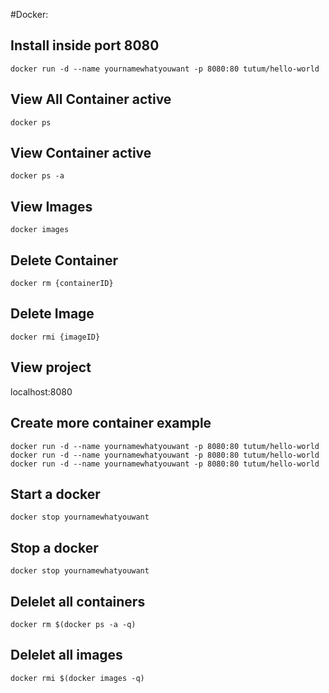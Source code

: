 #Docker:

## Install inside port 8080

```
docker run -d --name yournamewhatyouwant -p 8080:80 tutum/hello-world
```

## View All Container active

```
docker ps
```

## View Container active

```
docker ps -a
```

## View Images

```
docker images
```

## Delete Container

```
docker rm {containerID}
```

## Delete Image

```
docker rmi {imageID}
```

## View project
localhost:8080

## Create more container example

```
docker run -d --name yournamewhatyouwant -p 8080:80 tutum/hello-world
docker run -d --name yournamewhatyouwant -p 8080:80 tutum/hello-world
docker run -d --name yournamewhatyouwant -p 8080:80 tutum/hello-world

```

## Start a docker

```
docker stop yournamewhatyouwant
```

## Stop a docker

```
docker stop yournamewhatyouwant
```

## Delelet all containers

```
docker rm $(docker ps -a -q)
```

## Delelet all images

```
docker rmi $(docker images -q)
```
